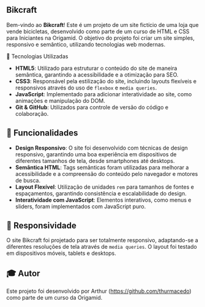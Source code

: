 ## Bikcraft

Bem-vindo ao **Bikcraft**! Este é um projeto de um site fictício de uma loja que vende bicicletas, desenvolvido como parte de um curso de HTML e CSS para Iniciantes na Origamid. O objetivo do projeto foi criar um site simples, responsivo e semântico, utilizando tecnologias web modernas.

 🚀 Tecnologias Utilizadas

- **HTML5**: Utilizado para estruturar o conteúdo do site de maneira semântica, garantindo a acessibilidade e a otimização para SEO.
- **CSS3**: Responsável pela estilização do site, incluindo layouts flexíveis e responsivos através do uso de `flexbox` e `media queries`.
- **JavaScript**: Implementado para adicionar interatividade ao site, como animações e manipulação do DOM.
- **Git & GitHub**: Utilizados para controle de versão do código e colaboração.

## 🌟 Funcionalidades

- **Design Responsivo**: O site foi desenvolvido com técnicas de design responsivo, garantindo uma boa experiência em dispositivos de diferentes tamanhos de tela, desde smartphones até desktops.
- **Semântica HTML**: Tags semânticas foram utilizadas para melhorar a acessibilidade e a compreensão do conteúdo pelo navegador e motores de busca.
- **Layout Flexível**: Utilização de unidades `rem` para tamanhos de fontes e espaçamentos, garantindo consistência e escalabilidade do design.
- **Interatividade com JavaScript**: Elementos interativos, como menus e sliders, foram implementados com JavaScript puro.


## 📱 Responsividade

O site Bikcraft foi projetado para ser totalmente responsivo, adaptando-se a diferentes resoluções de tela através de `media queries`. O layout foi testado em dispositivos móveis, tablets e desktops.

## 🎓 Autor

Este projeto foi desenvolvido por Arthur (https://github.com/thurmacedo) como parte de um curso da Origamid.

